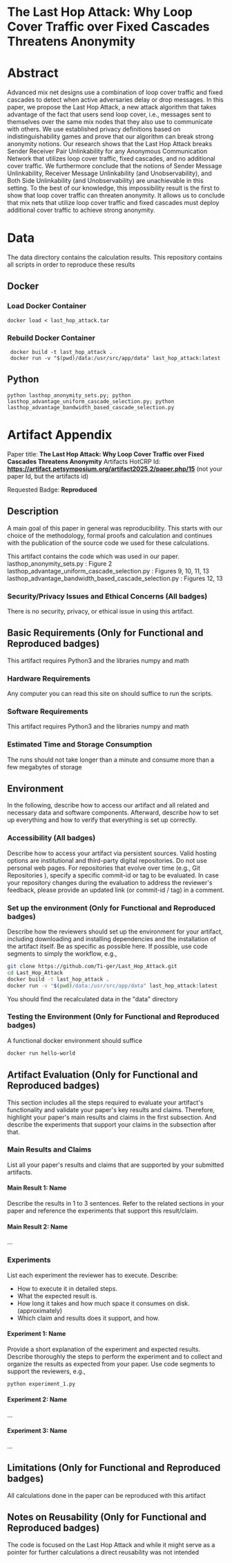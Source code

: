 # The Last Hop Attack: Why Loop Cover Traffic over Fixed Cascades Threatens Anonymity

# Abstract
Advanced mix net designs use a combination of loop cover traffic
and fixed cascades to detect when active adversaries delay or drop
messages. In this paper, we propose the Last Hop Attack, a new
attack algorithm that takes advantage of the fact that users send
loop cover, i.e., messages sent to themselves over the same mix
nodes that they also use to communicate with others. We use established privacy definitions based on indistinguishability games and
prove that our algorithm can break strong anonymity notions. Our
research shows that the Last Hop Attack breaks Sender Receiver
Pair Unlinkability for any Anonymous Communication Network
that utilizes loop cover traffic, fixed cascades, and no additional
cover traffic. We furthermore conclude that the notions of Sender
Message Unlinkability, Receiver Message Unlinkability (and Unobservability), and Both Side Unlinkability (and Unobservability)
are unachievable in this setting. To the best of our knowledge, this
impossibility result is the first to show that loop cover traffic can
threaten anonymity. It allows us to conclude that mix nets that
utilize loop cover traffic and fixed cascades must deploy additional
cover traffic to achieve strong anonymity.

# Data

The data directory contains the calculation results. This repository contains all scripts in order to reproduce these results

## Docker

### Load Docker Container
```
docker load < last_hop_attack.tar 
```
### Rebuild Docker Container
```
 docker build -t last_hop_attack .
 docker run -v "$(pwd)/data:/usr/src/app/data" last_hop_attack:latest
```

## Python
```
python lasthop_anonymity_sets.py; python lasthop_advantage_uniform_cascade_selection.py; python lasthop_advantage_bandwidth_based_cascade_selection.py
```

# Artifact Appendix

Paper title: **The Last Hop Attack: Why Loop Cover Traffic over Fixed
Cascades Threatens Anonymity**
Artifacts HotCRP Id: **https://artifact.petsymposium.org/artifact2025.2/paper.php/15** (not your paper Id, but the artifacts id)

Requested Badge: **Reproduced**

## Description
A main goal of this paper in general was reproducibility. This starts with our choice of the methodology, formal proofs and calculation and continues with the publication of the source code we used for these calculations. 

This artifact contains the code which was used in our paper. 
lasthop_anonymity_sets.py : Figure 2
lasthop_advantage_uniform_cascade_selection.py : Figures 9, 10, 11, 13
lasthop_advantage_bandwidth_based_cascade_selection.py : Figures 12, 13

### Security/Privacy Issues and Ethical Concerns (All badges)
There is no security, privacy, or ethical issue in using this artifact.

## Basic Requirements (Only for Functional and Reproduced badges)
This artifact requires Python3 and the libraries numpy and math

### Hardware Requirements
Any computer you can read this site on should suffice to run the scripts.

### Software Requirements
This artifact requires Python3 and the libraries numpy and math

### Estimated Time and Storage Consumption
The runs should not take longer than a minute and consume more than a few megabytes of storage

## Environment 
In the following, describe how to access our artifact and all related and necessary data and software components.
Afterward, describe how to set up everything and how to verify that everything is set up correctly.

### Accessibility (All badges)
Describe how to access your artifact via persistent sources.
Valid hosting options are institutional and third-party digital repositories.
Do not use personal web pages.
For repositories that evolve over time (e.g., Git Repositories ), specify a specific commit-id or tag to be evaluated.
In case your repository changes during the evaluation to address the reviewer's feedback, please provide an updated link (or commit-id / tag) in a comment.

### Set up the environment (Only for Functional and Reproduced badges)
Describe how the reviewers should set up the environment for your artifact, including downloading and installing dependencies and the installation of the artifact itself.
Be as specific as possible here.
If possible, use code segments to simply the workflow, e.g.,

```bash
git clone https://github.com/Ti-ger/Last_Hop_Attack.git
cd Last_Hop_Attack
docker build -t last_hop_attack .
docker run -v "$(pwd)/data:/usr/src/app/data" last_hop_attack:latest
```

You should find the recalculated data in the "data" directory

### Testing the Environment (Only for Functional and Reproduced badges)
A functional docker environment should suffice
```bash
docker run hello-world
```

## Artifact Evaluation (Only for Functional and Reproduced badges)
This section includes all the steps required to evaluate your artifact's functionality and validate your paper's key results and claims.
Therefore, highlight your paper's main results and claims in the first subsection. And describe the experiments that support your claims in the subsection after that.

### Main Results and Claims
List all your paper's results and claims that are supported by your submitted artifacts.

#### Main Result 1: Name
Describe the results in 1 to 3 sentences.
Refer to the related sections in your paper and reference the experiments that support this result/claim.

#### Main Result 2: Name
...

### Experiments 
List each experiment the reviewer has to execute. Describe:
 - How to execute it in detailed steps.
 - What the expected result is.
 - How long it takes and how much space it consumes on disk. (approximately)
 - Which claim and results does it support, and how.

#### Experiment 1: Name
Provide a short explanation of the experiment and expected results.
Describe thoroughly the steps to perform the experiment and to collect and organize the results as expected from your paper.
Use code segments to support the reviewers, e.g.,
```bash
python experiment_1.py
```
#### Experiment 2: Name
...

#### Experiment 3: Name 
...

## Limitations (Only for Functional and Reproduced badges)
All calculations done in the paper can be reproduced with this artifact

## Notes on Reusability (Only for Functional and Reproduced badges)
The code is focused on the Last Hop Attack and while it might serve as a pointer for further calculations a direct reusability was not intended
